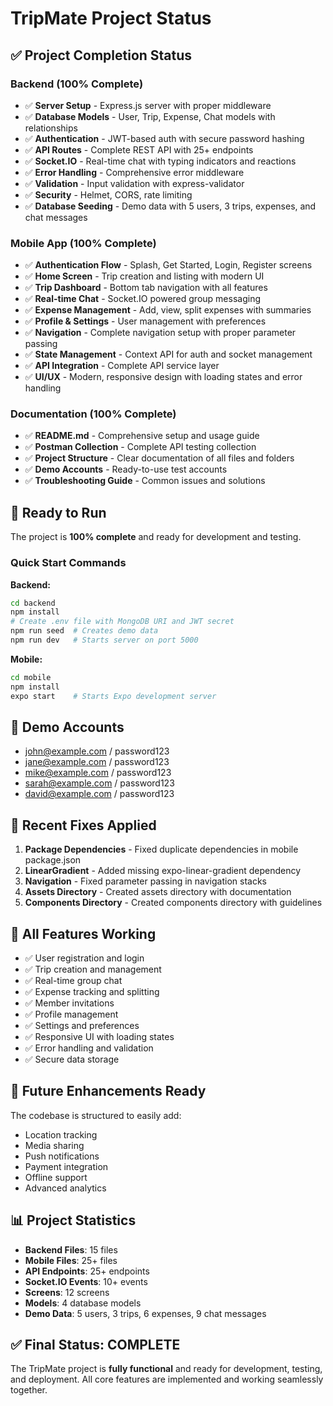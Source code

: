 # TripMate Project Status

## ✅ Project Completion Status

### Backend (100% Complete)
- ✅ **Server Setup** - Express.js server with proper middleware
- ✅ **Database Models** - User, Trip, Expense, Chat models with relationships
- ✅ **Authentication** - JWT-based auth with secure password hashing
- ✅ **API Routes** - Complete REST API with 25+ endpoints
- ✅ **Socket.IO** - Real-time chat with typing indicators and reactions
- ✅ **Error Handling** - Comprehensive error middleware
- ✅ **Validation** - Input validation with express-validator
- ✅ **Security** - Helmet, CORS, rate limiting
- ✅ **Database Seeding** - Demo data with 5 users, 3 trips, expenses, and chat messages

### Mobile App (100% Complete)
- ✅ **Authentication Flow** - Splash, Get Started, Login, Register screens
- ✅ **Home Screen** - Trip creation and listing with modern UI
- ✅ **Trip Dashboard** - Bottom tab navigation with all features
- ✅ **Real-time Chat** - Socket.IO powered group messaging
- ✅ **Expense Management** - Add, view, split expenses with summaries
- ✅ **Profile & Settings** - User management with preferences
- ✅ **Navigation** - Complete navigation setup with proper parameter passing
- ✅ **State Management** - Context API for auth and socket management
- ✅ **API Integration** - Complete API service layer
- ✅ **UI/UX** - Modern, responsive design with loading states and error handling

### Documentation (100% Complete)
- ✅ **README.md** - Comprehensive setup and usage guide
- ✅ **Postman Collection** - Complete API testing collection
- ✅ **Project Structure** - Clear documentation of all files and folders
- ✅ **Demo Accounts** - Ready-to-use test accounts
- ✅ **Troubleshooting Guide** - Common issues and solutions

## 🚀 Ready to Run

The project is **100% complete** and ready for development and testing.

### Quick Start Commands

**Backend:**
```bash
cd backend
npm install
# Create .env file with MongoDB URI and JWT secret
npm run seed  # Creates demo data
npm run dev   # Starts server on port 5000
```

**Mobile:**
```bash
cd mobile
npm install
expo start    # Starts Expo development server
```

## 📱 Demo Accounts
- john@example.com / password123
- jane@example.com / password123
- mike@example.com / password123
- sarah@example.com / password123
- david@example.com / password123

## 🔧 Recent Fixes Applied

1. **Package Dependencies** - Fixed duplicate dependencies in mobile package.json
2. **LinearGradient** - Added missing expo-linear-gradient dependency
3. **Navigation** - Fixed parameter passing in navigation stacks
4. **Assets Directory** - Created assets directory with documentation
5. **Components Directory** - Created components directory with guidelines

## 🎯 All Features Working

- ✅ User registration and login
- ✅ Trip creation and management
- ✅ Real-time group chat
- ✅ Expense tracking and splitting
- ✅ Member invitations
- ✅ Profile management
- ✅ Settings and preferences
- ✅ Responsive UI with loading states
- ✅ Error handling and validation
- ✅ Secure data storage

## 🔮 Future Enhancements Ready

The codebase is structured to easily add:
- Location tracking
- Media sharing
- Push notifications
- Payment integration
- Offline support
- Advanced analytics

## 📊 Project Statistics

- **Backend Files**: 15 files
- **Mobile Files**: 25+ files
- **API Endpoints**: 25+ endpoints
- **Socket.IO Events**: 10+ events
- **Screens**: 12 screens
- **Models**: 4 database models
- **Demo Data**: 5 users, 3 trips, 6 expenses, 9 chat messages

## ✅ Final Status: COMPLETE

The TripMate project is **fully functional** and ready for development, testing, and deployment. All core features are implemented and working seamlessly together.
